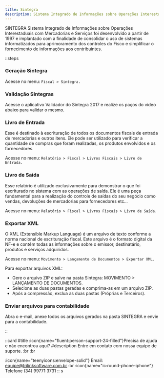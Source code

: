 ```yaml
---
title: Sintegra
description: Sistema Integrado de Informações sobre Operações Interestaduais com Mercadorias e Serviços
---
```


SINTEGRA Sistema Integrado de Informações sobre Operações Interestaduais com Mercadorias e Serviços foi desenvolvido a partir de 1997 e implantado com a finalidade de consolidar o uso de sistemas informatizados para aprimoramento dos controles do Fisco e simplificar o fornecimento de informações aos contribuintes.

::steps
### Geração Sintegra

Acesse no menu: `Fiscal > Sintegra.`

### Validação Sintegras

Acesse o aplicativo Validador do Sintegra 2017 e realize os paços do video abaixo para validar o mesmo.

### Livro de Entrada

Esse é destinado à escrituração de todos os documentos fiscais de entrada de mercadorias e outros itens. Ele pode ser utilizado para verificar a quantidade de compras que foram realizadas, os produtos envolvidos e os fornecedores.

Acesse no menu: `Relatório > Fiscal > Livros Fiscais > Livro de Entrada.`

### Livro de Saída
Esse relatório é utilizado exclusivamente para demonstrar o que foi escriturado no sistema com as operações de saída. Ele é uma peça fundamental para a realização do controle de saídas do seu negócio como vendas, devoluções de mercadorias para fornecedores etc...

Acesse no menu: `Relatório > Fiscal > Livros Fiscais > Livro de Saída.`

### Exportar XML

O XML (Extensible Markup Language) é um arquivo de texto conforme a norma nacional de escrituração fiscal. Este arquivo é o formato digital da NF-e e contém todas as informações sobre o emissor, destinatário, produtos e serviços adquiridos.

Acesse no menu: `Movimento > Lançamento de Documentos > Exportar XML.`

Para exportar arquivos XML:

- Gere o arquivo ZIP e salve na pasta Sintegra: MOVIMENTO > LANÇAMENTO DE DOCUMENTOS.
- Selecione as duas pastas geradas e comprima-as em um arquivo ZIP.
- Após a compressão, exclua as duas pastas (Próprias e Terceiros).

### Enviar arquivos para contabilidade
Abra o e-mail, anexe todos os arquivos gerados na pasta SINTEGRA e envie para a contabilidade.

::

 ::card
 #title
 :icon{name="fluent:person-support-24-filled"}Precisa de ajuda e não encontrou aqui?
 #description
 Entre em contato com nossa equipe de suporte. :br :br

:icon{name="teenyicons:envelope-solid"} Email:  <equipe@trilinksoftware.com.br>
:br
:icon{name="ic:round-phone-iphone"} Telefone (34) 99771 3731
 ::
s